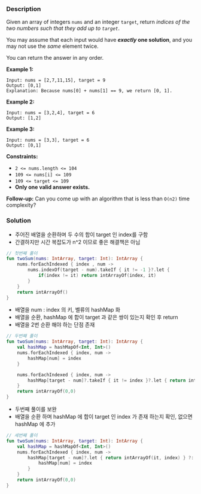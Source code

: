 ### Description

Given an array of integers `nums` and an integer `target`, return *indices of the two numbers such that they add up to `target`*.

You may assume that each input would have ***exactly* one solution**, and you may not use the *same* element twice.

You can return the answer in any order.

**Example 1:**

```
Input: nums = [2,7,11,15], target = 9
Output: [0,1]
Explanation: Because nums[0] + nums[1] == 9, we return [0, 1].

```

**Example 2:**

```
Input: nums = [3,2,4], target = 6
Output: [1,2]

```

**Example 3:**

```
Input: nums = [3,3], target = 6
Output: [0,1]

```

**Constraints:**

- `2 <= nums.length <= 104`
- `109 <= nums[i] <= 109`
- `109 <= target <= 109`
- **Only one valid answer exists.**

**Follow-up:** Can you come up with an algorithm that is less than `O(n2)` time complexity?

### Solution

- 주어진 배열을 순환하며 두 수의 합이 target 인 index를 구함
- 간결하지만 시간 복잡도가 n^2 이므로 좋은 해결책은 아님

```kotlin
// 첫번째 풀이
fun twoSum(nums: IntArray, target: Int): IntArray {
    nums.forEachIndexed { index , num ->
        nums.indexOf(target - num).takeIf { it != -1 }?.let {
            if(index != it) return intArrayOf(index, it)
        }
    }
    return intArrayOf()
}
```

- 배열을 num : index 의 키, 벨류의 hashMap 화
- 배열을 순환, hashMap 에 합이 target 과 같은 쌍이 있는지 확인 후 return
- 배열을 2번 순환 해야 하는 단점 존재
```kotlin
// 두번째 풀이
fun twoSum(nums: IntArray, target: Int): IntArray {
    val hashMap = hashMapOf<Int, Int>()
    nums.forEachIndexed { index, num ->
        hashMap[num] = index
    }

    nums.forEachIndexed { index, num ->
        hashMap[target - num]?.takeIf { it != index }?.let { return intArrayOf(index, it) }
    }
    return intArrayOf(0,0)
}
```

- 두번째 풀이를 보완
- 배열을 순환 하며 hashMap 에 합이 target 인 index 가 존재 하는지 확인, 없으면 hashMap 에 추가

```kotlin
// 세번째 풀이
fun twoSum(nums: IntArray, target: Int): IntArray {
    val hashMap = hashMapOf<Int, Int>()
    nums.forEachIndexed { index, num ->
        hashMap[target - num]?.let { return intArrayOf(it, index) } ?: run {
            hashMap[num] = index
        }
    }
    return intArrayOf(0,0)
}
```